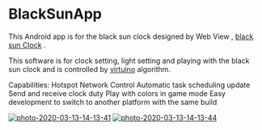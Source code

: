 # BlackSunApp
This Android app is for the black sun clock designed by Web View , <a href="https://github.com/AmirCpu2/BlackSunClock">black sun Clock</a> .

This software is for clock setting, light setting and playing with the black sun clock and is controlled by <a href="https://virtuino.com/">virtuino</a> algorithm.

Capabilities:
Hotspot Network Control
Automatic task scheduling update
Send and receive clock duty
Play with colors in game mode
Easy development to switch to another platform with the same build

<a href="https://ibb.co/ZSB20n8"><img src="https://i.ibb.co/jzyJScM/photo-2020-03-13-14-13-41.jpg" alt="photo-2020-03-13-14-13-41" border="0"></a>
<a href="https://ibb.co/6s1mjs2"><img src="https://i.ibb.co/vzQH0zb/photo-2020-03-13-14-13-44.jpg" alt="photo-2020-03-13-14-13-44" border="0"></a>
